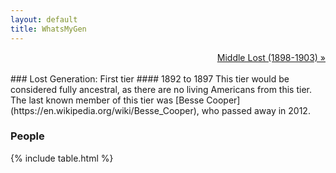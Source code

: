 ```yaml
---
layout: default
title: WhatsMyGen
---
```

<div style="overflow: hidden"><a href="/WhatsMyGen/generations/lost-middle.html" class="next" style="float: right !important">Middle Lost (1898-1903) &raquo;</a></div>
<br>
### Lost Generation: First tier
#### 1892 to 1897
This tier would be considered fully ancestral, as there are no living Americans from this tier. The last known member of this tier was [Besse Cooper](https://en.wikipedia.org/wiki/Besse_Cooper), who passed away in 2012.

### People

{% include table.html %}
